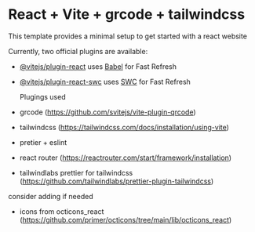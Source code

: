 # React + Vite + grcode + tailwindcss

This template provides a minimal setup to get started with a react website

Currently, two official plugins are available:

- [@vitejs/plugin-react](https://github.com/vitejs/vite-plugin-react/blob/main/packages/plugin-react) uses [Babel](https://babeljs.io/) for Fast Refresh
- [@vitejs/plugin-react-swc](https://github.com/vitejs/vite-plugin-react/blob/main/packages/plugin-react-swc) uses [SWC](https://swc.rs/) for Fast Refresh

  Plugings used
- grcode (https://github.com/svitejs/vite-plugin-qrcode)
- tailwindcss (https://tailwindcss.com/docs/installation/using-vite)
- pretier + eslint 
- react router  (https://reactrouter.com/start/framework/installation)
- tailwindlabs prettier for tailwindcss  (https://github.com/tailwindlabs/prettier-plugin-tailwindcss)


consider adding if needed 

- icons from octicons_react (https://github.com/primer/octicons/tree/main/lib/octicons_react)